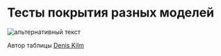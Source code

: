 # Тесты покрытия разных моделей

![альтернативный текст](/assets/images/wiki/helpful/wifi-tests/main.png)

Автор таблицы [Denis Kilm](https://t.me/Eiscal)